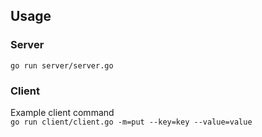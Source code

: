 ## Usage
### Server
`go run server/server.go`
### Client
Example client command   
`go run client/client.go -m=put --key=key --value=value`